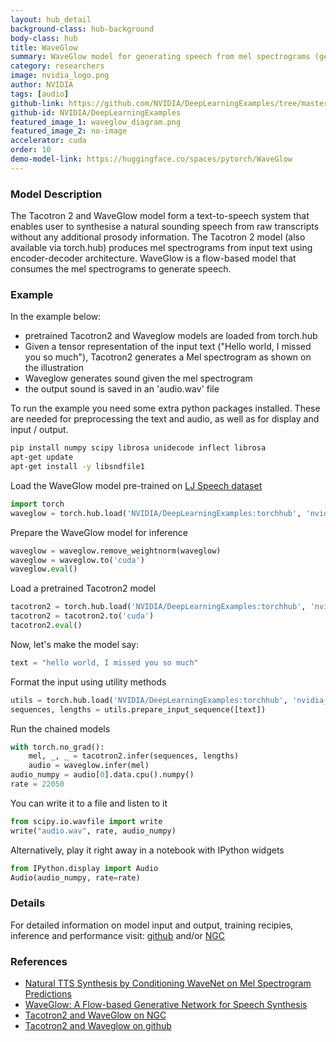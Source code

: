 ```yaml
---
layout: hub_detail
background-class: hub-background
body-class: hub
title: WaveGlow
summary: WaveGlow model for generating speech from mel spectrograms (generated by Tacotron2)
category: researchers
image: nvidia_logo.png
author: NVIDIA
tags: [audio]
github-link: https://github.com/NVIDIA/DeepLearningExamples/tree/master/PyTorch/SpeechSynthesis/Tacotron2
github-id: NVIDIA/DeepLearningExamples
featured_image_1: waveglow_diagram.png
featured_image_2: no-image
accelerator: cuda
order: 10
demo-model-link: https://huggingface.co/spaces/pytorch/WaveGlow
---
```



### Model Description

The Tacotron 2 and WaveGlow model form a text-to-speech system that enables user to synthesise a natural sounding speech from raw transcripts without any additional prosody information. The Tacotron 2 model (also available via torch.hub) produces mel spectrograms from input text using encoder-decoder architecture. WaveGlow is a flow-based model that consumes the mel spectrograms to generate speech.

### Example

In the example below:
- pretrained Tacotron2 and Waveglow models are loaded from torch.hub
- Given a tensor representation of the input text ("Hello world, I missed you so much"), Tacotron2 generates a Mel spectrogram as shown on the illustration
- Waveglow generates sound given the mel spectrogram
- the output sound is saved in an 'audio.wav' file

To run the example you need some extra python packages installed.
These are needed for preprocessing the text and audio, as well as for display and input / output.
```bash
pip install numpy scipy librosa unidecode inflect librosa
apt-get update
apt-get install -y libsndfile1
```

Load the WaveGlow model pre-trained on [LJ Speech dataset](https://keithito.com/LJ-Speech-Dataset/)
```python
import torch
waveglow = torch.hub.load('NVIDIA/DeepLearningExamples:torchhub', 'nvidia_waveglow', trust_repo=True, model_math='fp32')
```

Prepare the WaveGlow model for inference
```python
waveglow = waveglow.remove_weightnorm(waveglow)
waveglow = waveglow.to('cuda')
waveglow.eval()
```

Load a pretrained Tacotron2 model
```python
tacotron2 = torch.hub.load('NVIDIA/DeepLearningExamples:torchhub', 'nvidia_tacotron2', model_math='fp32')
tacotron2 = tacotron2.to('cuda')
tacotron2.eval()
```

Now, let's make the model say:
```python
text = "hello world, I missed you so much"
```

Format the input using utility methods
```python
utils = torch.hub.load('NVIDIA/DeepLearningExamples:torchhub', 'nvidia_tts_utils')
sequences, lengths = utils.prepare_input_sequence([text])
```

Run the chained models
```python
with torch.no_grad():
    mel, _, _ = tacotron2.infer(sequences, lengths)
    audio = waveglow.infer(mel)
audio_numpy = audio[0].data.cpu().numpy()
rate = 22050
```

You can write it to a file and listen to it
```python
from scipy.io.wavfile import write
write("audio.wav", rate, audio_numpy)
```

Alternatively, play it right away in a notebook with IPython widgets
```python
from IPython.display import Audio
Audio(audio_numpy, rate=rate)
```

### Details
For detailed information on model input and output, training recipies, inference and performance visit: [github](https://github.com/NVIDIA/DeepLearningExamples/tree/master/PyTorch/SpeechSynthesis/Tacotron2) and/or [NGC](https://ngc.nvidia.com/catalog/resources/nvidia:tacotron_2_and_waveglow_for_pytorch)

### References

 - [Natural TTS Synthesis by Conditioning WaveNet on Mel Spectrogram Predictions](https://arxiv.org/abs/1712.05884)
 - [WaveGlow: A Flow-based Generative Network for Speech Synthesis](https://arxiv.org/abs/1811.00002)
 - [Tacotron2 and WaveGlow on NGC](https://ngc.nvidia.com/catalog/resources/nvidia:tacotron_2_and_waveglow_for_pytorch)
 - [Tacotron2 and Waveglow on github](https://github.com/NVIDIA/DeepLearningExamples/tree/master/PyTorch/SpeechSynthesis/Tacotron2)
